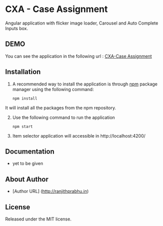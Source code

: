 # CXA - Case Assignment

Angular application with flicker image loader, Carousel and Auto Complete Inputs box.

## DEMO

   You can see the application in the following url : [CXA-Case Assignment](https://ranjithprabhuk.github.io/CXA-Assignment/dist/)


## Installation

1. A recommended way to install the application is through [npm](https://www.npmjs.com/) package manager using the following command:

	  ```
	  npm install
	  ```

  It will install all the packages from the npm repository.

2. Use the following command to run the application

	```
	npm start
	```


3. Item selector application will accessible in http://localhost:4200/


## Documentation

- yet to be given

## About Author
* [Author URL] (http://ranjithprabhu.in)


## License
Released under the MIT license.
